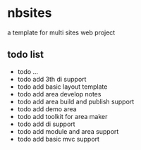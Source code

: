 # nbsites

a template for multi sites web project

## todo list

- todo ...
- todo add 3th di support
- todo add basic layout template
- todo add area develop notes 
- todo add area build and publish support
- todo add demo area
- todo add toolkit for area maker
- todo add di support
- todo add module and area support
- todo add basic mvc support